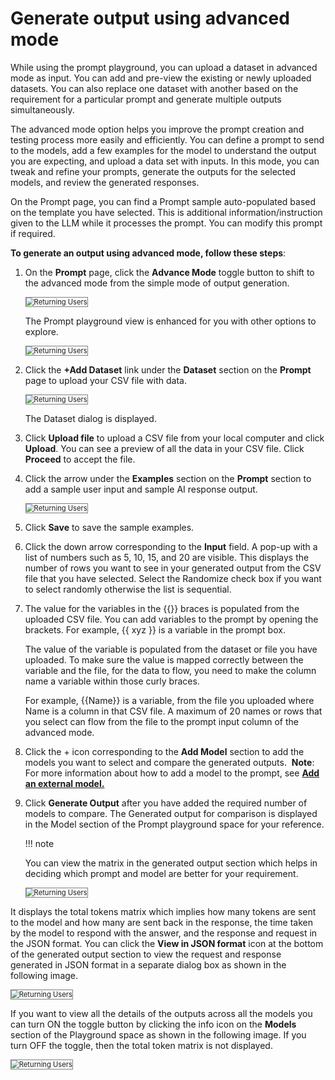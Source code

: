 # Generate output using advanced mode

While using the prompt playground, you can upload a dataset in advanced mode as input. You can add and pre-view the existing or newly uploaded datasets. You can also replace one dataset with another based on the requirement for a particular prompt and generate multiple outputs simultaneously. 

The advanced mode option helps you improve the prompt creation and testing process more easily and efficiently. You can define a prompt to send to the models, add a few examples for the model to understand the output you are expecting, and upload a data set with inputs. In this mode, you can tweak and refine your prompts, generate the outputs for the selected models, and review the generated responses.   

On the Prompt page, you can find a Prompt sample auto-populated based on the template you have selected. This is additional information/instruction given to the LLM while it processes the prompt. You can modify this prompt if required.

**To generate an output using advanced mode, follow these steps**:


1. On the **Prompt** page, click the **Advance Mode** toggle button to shift to the advanced mode from the simple mode of output generation.

    <img src="../images/returning-users.png" alt="Returning Users" title="Returning Users" style="border: 1px solid gray; zoom:80%;">

    The Prompt playground view is enhanced for you with other options to explore.

   <img src="../images/returning-users.png" alt="Returning Users" title="Returning Users" style="border: 1px solid gray; zoom:80%;">

1. Click the **+Add Dataset** link under the **Dataset** section on the **Prompt** page to upload your CSV file with data.

    <img src="../images/returning-users.png" alt="Returning Users" title="Returning Users" style="border: 1px solid gray; zoom:80%;">

    The Dataset dialog is displayed.

2. Click **Upload file** to upload a CSV file from your local computer and click **Upload**. You can see a preview of all the data in your CSV file. Click **Proceed** to accept the file.
3. Click the arrow under the **Examples** section on the **Prompt** section to add a sample user input and sample AI response output.

    <img src="../images/returning-users.png" alt="Returning Users" title="Returning Users" style="border: 1px solid gray; zoom:80%;">

    
1. Click **Save** to save the sample examples.

2. Click the down arrow corresponding to the **Input** field. A pop-up with a list of numbers such as 5, 10, 15, and 20 are visible. This displays the number of rows you want to see in your generated output from the CSV file that you have selected. Select the Randomize check box if you want to select randomly otherwise the list is sequential.

3. The value for the variables in the {{}} braces is populated from the uploaded CSV file. You can add variables to the prompt by opening the brackets. For example, {{ xyz }} is a variable in the prompt box. 

    The value of the variable is populated from the dataset or file you have uploaded. To make sure the value is mapped correctly between the variable and the file, for the data to flow, you need to make the column name a variable within those curly braces. 
    
    For example, {{Name}} is a variable, from the file you uploaded where Name is a column in that CSV file. A maximum of 20 names or rows that you select can flow from the file to the prompt input column of the advanced mode.

1. Click the + icon corresponding to the **Add Model** section to add the models you want to select and compare the generated outputs. 
**Note**: For more information about how to add a model to the prompt, see **<span style="text-decoration:underline;">Add an external model.</span>**

1. Click **Generate Output** after you have added the required number of models to compare. The Generated output for comparison is displayed in the Model section of the Prompt playground space for your reference.

    !!! note

    You can view the matrix in the generated output section which helps in deciding which prompt and model are better for your requirement.

    <img src="../images/returning-users.png" alt="Returning Users" title="Returning Users" style="border: 1px solid gray; zoom:80%;">


It displays the total tokens matrix which implies how many tokens are sent to the model and how many are sent back in the response, the time taken by the model to respond with the answer, and the response and request in the JSON format. You can click the **View in JSON format** icon at the bottom of the generated output section to view the request and response generated in JSON format in a separate dialog box as shown in the following image.

<img src="../images/returning-users.png" alt="Returning Users" title="Returning Users" style="border: 1px solid gray; zoom:80%;">



If you want to view all the details of the outputs across all the models you can turn ON the toggle button by clicking the info icon on the **Models** section of the Playground space as shown in the following image. If you turn OFF the toggle, then the total token matrix is not displayed.

<img src="../images/returning-users.png" alt="Returning Users" title="Returning Users" style="border: 1px solid gray; zoom:80%;">

